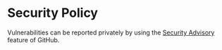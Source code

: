 # Security Policy

Vulnerabilities can be reported privately by using the [Security Advisory](https://github.com/kaonmir/mini-chekt/security/advisories/new) feature of GitHub.
